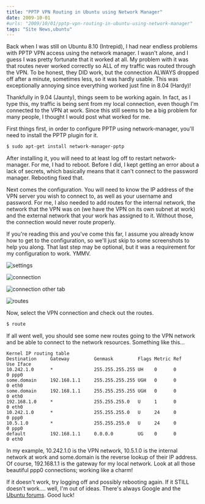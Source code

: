 ```yaml
---
title: "PPTP VPN Routing in Ubuntu using Network Manager"
date: 2009-10-01
#urls: "2009/10/01/pptp-vpn-routing-in-ubuntu-using-network-manager"
tags: "Site News,ubuntu"
---
```


Back when I was still on Ubuntu 8.10 (Intrepid), I had near endless problems with PPTP VPN access using the network manager. I wasn't alone, and I guess I was pretty fortunate that it worked at all. My problem with it was that routes never worked correctly so ALL of my traffic was routed through the VPN. To be honest, they DID work, but the connection ALWAYS dropped off after a minute, sometimes less, so it was hardly usable. This was exceptionally annoying since everything worked just fine in 8.04 (Hardy)!

Thankfully in 9.04 (Jaunty), things seem to be working again. In fact, as I type this, my traffic is being sent from my local connection, even though I'm connected to the VPN at work. Since this still seems to be a big problem for many people, I thought I would post what worked for me.

First things first, in order to configure PPTP using network-manager, you'll need to install the PPTP plugin for it.

```bash
$ sudo apt-get install network-manager-pptp
```

After installing it, you will need to at least log off to restart network-manager. For me, I had to reboot. Before I did, I kept getting an error about a lack of secrets, which basically means that it can't connect to the password manager. Rebooting fixed that.

Next comes the configuration. You will need to know the IP address of the VPN server you wish to connect to, as well as your username and password. For me, I also needed to add routes for the internal network, the network that the VPN was on (we have the VPN on its own subnet at work) and the external network that your work has assigned to it. Without those, the connection would never route properly.

If you're reading this and you've come this far, I assume you already know how to get to the configuration, so we'll just skip to some screenshots to help you along. That last step may be optional, but it was a requirement for my configuration to work. YMMV.

![settings](/images/posts/edit-vpn-settings.png)

![connection](/images/posts/edit-vpn-connection.png)

![connection other tab](/images/posts/edit-vpn-connection2.png)

![routes](/images/posts/edit-vpn-routes.png)

Now, select the VPN connection and check out the routes.

```bash
$ route
```

If all went well, you should see some new routes going to the VPN network and be able to connect to the network resources. Something like this...

```
Kernel IP routing table
Destination     Gateway         Genmask         Flags Metric Ref    Use Iface
10.242.1.0      *               255.255.255.255 UH    0      0        0 ppp0
some.domain     192.168.1.1     255.255.255.255 UGH   0      0        0 eth0
some.domain     192.168.1.1     255.255.255.255 UGH   0      0        0 eth0
192.168.1.0     *               255.255.255.0   U     1      0        0 eth0
10.242.1.0      *               255.255.255.0   U     24     0        0 ppp0
10.5.1.0        *               255.255.255.0   U     24     0        0 ppp0
default         192.168.1.1     0.0.0.0         UG    0      0        0 eth0
```

In my example, 10.242.1.0 is the VPN network, 10.5.1.0 is the internal network at work and some.domain is the reverse lookup of their IP address. Of course, 192.168.1.1 is the gateway for my local network. Look at all those beautiful ppp0 connections; working like a charm!

If it doesn't work, try logging off and possibly rebooting again. If it STILL doesn't work.... well, I'm out of ideas. There's always Google and the [Ubuntu forums](http://ubuntuforums.org/). Good luck!